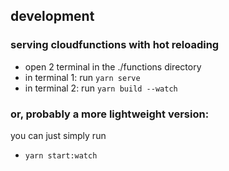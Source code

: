 ## development
### serving cloudfunctions with hot reloading
- open 2 terminal in the ./functions directory
- in terminal 1: run `yarn serve`
- in terminal 2: run `yarn build --watch`

### or, probably a more lightweight version:
you can just simply run
- `yarn start:watch`

